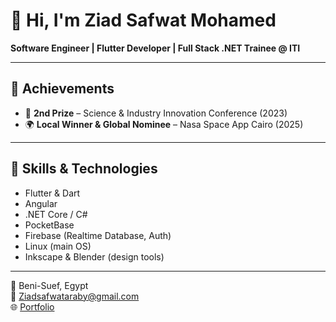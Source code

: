 # 👋 Hi, I'm Ziad Safwat Mohamed  
**Software Engineer | Flutter Developer | Full Stack .NET Trainee @ ITI**


---

## 🧩 Achievements  
- 🥈 **2nd Prize** – Science & Industry Innovation Conference (2023)  
- 🌍 **Local Winner & Global Nominee** – Nasa Space App Cairo (2025)
---

## 🧠 Skills & Technologies   
- Flutter & Dart  
- Angular  
- .NET Core / C#  
- PocketBase  
- Firebase (Realtime Database, Auth)  
- Linux (main OS)  
- Inkscape & Blender (design tools)  

---
📍 Beni-Suef, Egypt  
📧 [Ziadsafwataraby@gmail.com](mailto:Ziadsafwataraby@gmail.com)  
🌐 [Portfolio](https://ziadsafwat.github.io/Ziad-Safwat-Portfolio/)  
